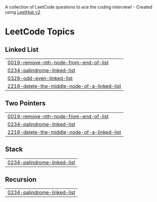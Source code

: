 A collection of LeetCode questions to ace the coding interview! - Created using [LeetHub v2](https://github.com/arunbhardwaj/LeetHub-2.0)
<!---LeetCode Topics Start-->
# LeetCode Topics
## Linked List
|  |
| ------- |
| [0019-remove-nth-node-from-end-of-list](https://github.com/Rupak-18/DSA-LinkedList/tree/master/0019-remove-nth-node-from-end-of-list) |
| [0234-palindrome-linked-list](https://github.com/Rupak-18/DSA-LinkedList/tree/master/0234-palindrome-linked-list) |
| [0328-odd-even-linked-list](https://github.com/Rupak-18/DSA-LinkedList/tree/master/0328-odd-even-linked-list) |
| [2216-delete-the-middle-node-of-a-linked-list](https://github.com/Rupak-18/DSA-LinkedList/tree/master/2216-delete-the-middle-node-of-a-linked-list) |
## Two Pointers
|  |
| ------- |
| [0019-remove-nth-node-from-end-of-list](https://github.com/Rupak-18/DSA-LinkedList/tree/master/0019-remove-nth-node-from-end-of-list) |
| [0234-palindrome-linked-list](https://github.com/Rupak-18/DSA-LinkedList/tree/master/0234-palindrome-linked-list) |
| [2216-delete-the-middle-node-of-a-linked-list](https://github.com/Rupak-18/DSA-LinkedList/tree/master/2216-delete-the-middle-node-of-a-linked-list) |
## Stack
|  |
| ------- |
| [0234-palindrome-linked-list](https://github.com/Rupak-18/DSA-LinkedList/tree/master/0234-palindrome-linked-list) |
## Recursion
|  |
| ------- |
| [0234-palindrome-linked-list](https://github.com/Rupak-18/DSA-LinkedList/tree/master/0234-palindrome-linked-list) |
<!---LeetCode Topics End-->